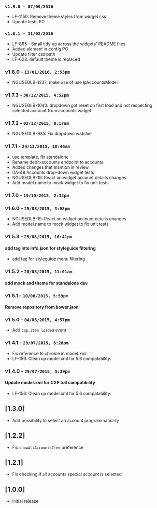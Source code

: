 ### `v1.9.0 - 07/09/2016`
* LF-1150: Remove theme styles from widget css
* Update tests PO

### `v1.8.1 - 31/03/2016`
* LF-865 - Small tidy up across the widgets' README files
* Added element in config PO
* Update filter css path
* LF-628: default theme is replaced

### v1.8.0 - `13/01/2016, 2:53pm`
* NGUSEOLB-1237: make use of use lpAccountsModel

### v1.7.3 - `30/12/2015, 4:52pm`
* NGUSEOLB-1040: dropdown got reset on first load and not respecting selected account from accounts widget

### v1.7.2 - `02/12/2015, 9:17am`
* NGUSEOLB-935: Fix dropdown watcher  

### v1.7.1 - `24/11/2015, 10:46am`
* use template, fix standalone  
* Rename debit-accounts endpoint to accounts  
* Added changes that mantion in review  
* DA-49 Accounts drop-down widget tests  
* NGUSEOLB-19: React on widget account details changes  
* Add model.name to mock widget to fix unit tests  

### v1.7.0 - `19/10/2015, 2:32pm`

### v1.6.0 - `25/08/2015, 3:08pm`
* NGUSEOLB-19: React on widget account details changes
* Add model.name to mock widget to fix unit tests

### v1.5.3 - `25/08/2015, 10:41pm`
#### add tag into info.json for styleguide filtering
* add tag for styleguide menu filtering

### v1.5.2 - `20/08/2015, 11:01am`
#### add mock and theme for standalone dev


### v1.5.1 - `10/08/2015, 5:59pm`
#### Remove repository from bower.json


### v1.5.0 - `04/08/2015, 4:57pm`
* Add `cxp.item.loaded` event


### v1.4.1 - `29/07/2015, 6:28pm`
* Fix reference to chrome in model.xml
* LF-156: Clean up model.xml for 5.6 compatability.


### v1.4.0 - `29/07/2015, 5:39pm`
#### Update model.xml for CXP 5.6 compatibility
* LF-156: Clean up model.xml for 5.6 compatability.


## [1.3.0]
 - Add possibility to select an account programmatically

## [1.2.2]
 - Fix `showAllAccountsItem` preference

## [1.2.1]
 - Fix checking if all accounts special account is selected

## [1.0.0]
 - Initial release
